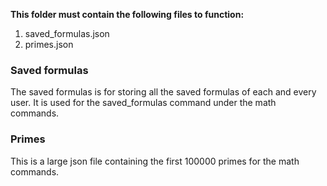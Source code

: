 **This folder must contain the following files to function:**

1. saved_formulas.json
2. primes.json

### Saved formulas

The saved formulas is for storing all the saved formulas of each and every user. It is used for the saved_formulas command under the math commands.

### Primes

This is a large json file containing the first 100000 primes for the math commands.